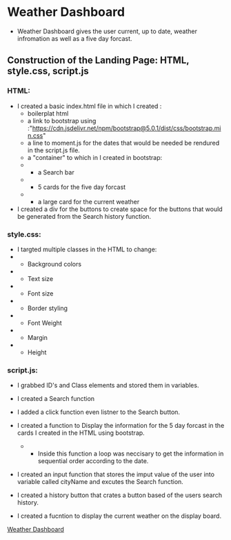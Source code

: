 # Weather Dashboard
* Weather Dashboard gives the user  current, up to date, weather infromation as well as a five day forcast.

## Construction of the Landing Page: HTML, style.css, script.js
        
### HTML:
* I created a basic index.html file in which I created :
    * boilerplat html
    * a link to bootstrap using :"https://cdn.jsdelivr.net/npm/bootstrap@5.0.1/dist/css/bootstrap.min.css" 
    * a line to moment.js for the dates that would be needed be rendured in the script.js file. 
    * a "container" to which in I created in bootstrap:
    * *  a Search bar 
    * *  5 cards for the five day forcast
    * *  a large card for the current weather
* I created a div for the buttons to create space for the buttons that would be generated from the Search history function.

### style.css: 
* I targted multiple classes in the HTML to change:
 * * Background colors
 * * Text size
 * * Font size
 * * Border styling
 * * Font Weight
 * * Margin
 * * Height

 ### script.js:
 * I grabbed  ID's and Class elements and stored them in variables.
 * I created a Search function 
 * I  added a click function even listner to the Search button.
 * I created a function to Display the information  for the 5 day forcast in the cards I created in the HTML using bootstrap.
     * * Inside this function a loop was neccisary to get the information in sequential order according to the date. 

 * I created an input function that stores the imput value of the user into variable called cityName and excutes the Search function.    
 * I created a history button that crates a button based of the users search history. 
 * I created a fucntion to display the current weather on the display board. 

[Weather Dashboard](https://cocoder555.github.io/Weather-Dashboard-/)
